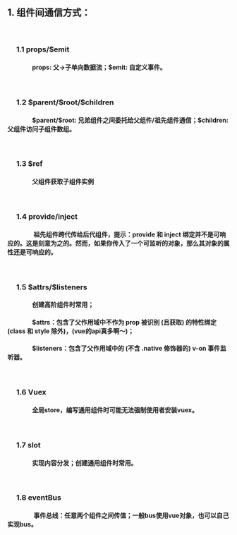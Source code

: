 ## 1. 组件间通信方式：
##### &emsp;&emsp;

### &emsp; 1.1 props/$emit
#### &emsp;&emsp;&emsp;&emsp;props: 父->子单向数据流；$emit: 自定义事件。
##### &emsp;&emsp;

### &emsp; 1.2 \$parent/\$root/$children
#### &emsp;&emsp;&emsp;&emsp;\$parent/\$root: 兄弟组件之间委托给父组件/祖先组件通信；\$children: 父组件访问子组件数组。
##### &emsp;&emsp;

### &emsp; 1.3 \$ref
#### &emsp;&emsp;&emsp;&emsp;父组件获取子组件实例
##### &emsp;&emsp;

### &emsp; 1.4 provide/inject
#### &emsp;&emsp;&emsp;&emsp; 祖先组件跨代传给后代组件，提示：provide 和 inject 绑定并不是可响应的。这是刻意为之的。然而，如果你传入了一个可监听的对象，那么其对象的属性还是可响应的。
##### &emsp;&emsp;

### &emsp; 1.5 \$attrs/\$listeners
#### &emsp;&emsp;&emsp;&emsp;创建高阶组件时常用；
#### &emsp;&emsp;&emsp;&emsp;\$attrs：包含了父作用域中不作为 prop 被识别 (且获取) 的特性绑定 (class 和 style 除外)，(vue的api真多啊～)；
#### &emsp;&emsp;&emsp;&emsp;\$listeners：包含了父作用域中的 (不含 .native 修饰器的) v-on 事件监听器。
##### &emsp;&emsp;

### &emsp; 1.6 Vuex
#### &emsp;&emsp;&emsp;&emsp;全局store，编写通用组件时可能无法强制使用者安装vuex。
##### &emsp;&emsp;

### &emsp; 1.7 slot
#### &emsp;&emsp;&emsp;&emsp;实现内容分发；创建通用组件时常用。
##### &emsp;&emsp;&emsp;&emsp;

### &emsp; 1.8 eventBus
#### &emsp;&emsp;&emsp;&emsp; 事件总线：任意两个组件之间传值；一般bus使用vue对象，也可以自己实现bus。
